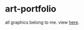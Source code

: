 ﻿# art-portfolio
 
all graphics belong to me. view [here](https://zhamic7.github.io/art-portfolio).
